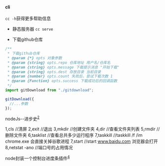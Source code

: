 #### cli 

`cc -h`获得更多帮助信息
- 静态服务器
`cc serve`

- 下载github仓库
```ts
/**
 * 下载github仓库
 * @param {*} opts 对象参数
 * @param {string} opts.repo 仓库地址 用户名/仓库名
 * @param {string} opts.message 下载提示消息 "开始下载"
 * @param {string} opts.dest 存放目录 当前目录
 * @param {number} opts.count 失败后，尝试下载次数 1
 * @param {Function} opts.success 下载成功后的回调函数
 */
import gitDownload from "./gitdownload";

gitDownload({
  //...参数
});
```

















nodeJs--进步史<sup>[2]</sup>


1,cls    //清屏
2,exit   //退出
3,mkdir  //创建文件夹
4,dir    //查看文件夹列表
5,rmdir  //删除文件夹
6,tasklist   //查看总共多少运行程序 
7,taskkill   //taskkill /f /im chrome.exe  会直接关掉谷歌进程
7,start  //start www.baidu.com  浏览器会打开
8,netstat -ano   //端口号的占用情况



node封装一个控制台进度条插件<sup>[4]</sup>








[1]: https://github.com/Tie-Dan/tdsp-cli
[2]: https://zhuanlan.zhihu.com/p/285194639
[3]: https://github.com/banlify/33-js-concepts
[4]: https://juejin.cn/post/7125309713608081439
